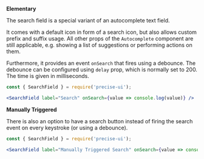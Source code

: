 **Elementary**

The search field is a special variant of an autocomplete text field.

It comes with a default icon in form of a search icon, but also allows custom prefix and suffix usage. All other props of the `Autocomplete` component are still applicable, e.g. showing a list of suggestions or performing actions on them.

Furthermore, it provides an event `onSearch` that fires using a debounce. The debounce can be configured using `delay` prop, which is normally set to 200. The time is given in milliseconds.

```jsx
const { SearchField } = require('precise-ui');

<SearchField label="Search" onSearch={value => console.log(value)} />
```

**Manually Triggered**

There is also an option to have a search button instead of firing the search event on every keystroke (or using a debounce).

```jsx
const { SearchField } = require('precise-ui');

<SearchField label="Manually Triggered Search" onSearch={value => console.log('Manually triggered:', value)} triggerMode="manual" />
```